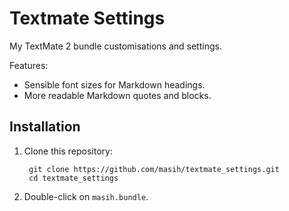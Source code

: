 Textmate Settings
=================

My TextMate 2 bundle customisations and settings.

Features:
 
 * Sensible font sizes for Markdown headings.
 * More readable Markdown quotes and blocks.

Installation
------------

1. Clone this repository:

        git clone https://github.com/masih/textmate_settings.git
        cd textmate_settings

2. Double-click on `masih.bundle`.
